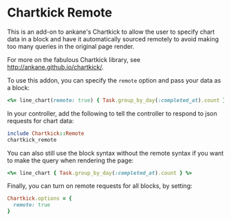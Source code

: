 # Chartkick Remote

This is an add-on to ankane's Chartkick to allow the user to specify chart data in a block and have it automatically sourced remotely to avoid making too many queries in the original page render.

For more on the fabulous Chartkick library, see http://ankane.github.io/chartkick/.

To use this addon, you can specify the `remote` option and pass your data as a block:

```ruby
<%= line_chart(remote: true) { Task.group_by_day(:completed_at).count } %>
```

In your controller, add the following to tell the controller to respond to json requests for chart data:

```ruby
include Chartkick::Remote
chartkick_remote
```

You can also still use the block syntax without the remote syntax if you want to make the query when rendering the page:

```ruby
<%= line_chart { Task.group_by_day(:completed_at).count } %>
```

Finally, you can turn on remote requests for all blocks, by setting:

```ruby
Chartkick.options = {
  remote: true
}
```







